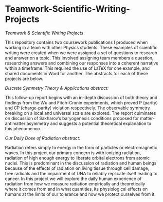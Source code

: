 # Teamwork-Scientific-Writing-Projects

*Teamwork & Scientific Writing Projects*

This repository contains two coursework publications I produced when working in a team with other Physics students. These examples of scientific writing were created when we were assigned a set of questions to research and answer on a topic. This involved assigning team members a question, researching answers and combining our responses into a coherent narrative within a timeframe. This required the use of LaTeX for one example, and shared documents in Word for another. The abstracts for each of these projects are below. 

*Discrete Symmetry Theory & Applications abstract:*

This follow-up report begins with an in-depth discussion of both theory
and findings from the Wu and Fitch-Cronin experiments, which proved
P (parity) and CP (charge-parity) violation respectively. The observable
symmetry breaking on a local and universal scale are explored. The report
culminates on discussion of Sakharov’s baryogenesis conditions proposed
for matter-antimatter asymmetry and suggests a potential theoretical explanation to this phenomenon.

*Our Daily Dose of Radiation abstract:*

Radiation refers simply to energy in the form of particles or electromagnetic waves.
In this project our primary concern is with ionizing radiation, radiation of high
enough energy to liberate orbital electrons from atomic nuclei. This is predominant
in the discussion of radiation and human beings because of the effects of radiation
on living tissue through cell damage, free radicals and the impairment of DNA to
reliably replicate itself leading to cancer.
In this project we will explore the daily human experience of radiation from how we
measure radiation empirically and theoretically where it comes from and in what
quantities, its physiological effects on humans at the limits of our tolerance and how
we protect ourselves from it. 
